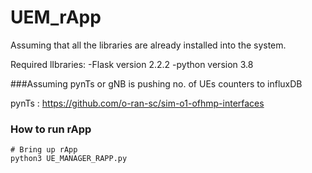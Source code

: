 # UEM_rApp

Assuming that all the libraries are already installed into the system.

Required lIbraries:
-Flask version 2.2.2
-python version 3.8

###Assuming pynTs or gNB is pushing no. of UEs counters to influxDB 

pynTs : https://github.com/o-ran-sc/sim-o1-ofhmp-interfaces

### How to run rApp

```
# Bring up rApp
python3 UE_MANAGER_RAPP.py

```
